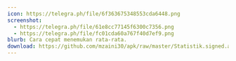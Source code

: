 ```yaml
---
icon: https://telegra.ph/file/6f363675348553cda6448.png
screenshot:
  - https://telegra.ph/file/61e8cc77145f6300c7356.png
  - https://telegra.ph/file/fc01cda60a767f40d7ef9.png
blurb: Cara cepat menemukan rata-rata.
download: https://github.com/mzaini30/apk/raw/master/Statistik.signed.apk
---
```


